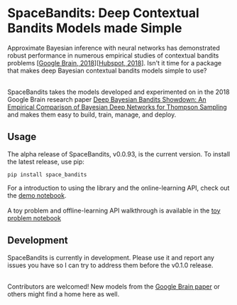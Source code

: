 # SpaceBandits: Deep Contextual Bandits Models made Simple

Approximate Bayesian inference with neural networks has demonstrated robust performance in numerous empirical studies of contextual bandits problems [[Google Brain, 2018](https://arxiv.org/pdf/1802.09127.pdf)][[Hubspot, 2018](https://arxiv.org/pdf/1807.09809.pdf)]. Isn't it time for a package that makes deep Bayesian contextual bandits models simple to use?<br><br>

SpaceBandits takes the models developed and experimented on in the 2018 Google Brain research paper [Deep Bayesian Bandits Showdown: An Empirical Comparison of Bayesian Deep Networks for Thompson Sampling](https://arxiv.org/pdf/1802.09127.pdf) and makes them easy to build, train, manage, and deploy.

## Usage

The alpha release of SpaceBandits, v0.0.93, is the current version. To install the latest release, use pip: 

`
pip install space_bandits
`

For a introduction to using the library and the online-learning API, check out the [demo notebook](demo.ipynb).<br><br>
A toy problem and offline-learning API walkthrough is available in the [toy problem notebook](toy_problem.ipynb)

## Development

SpaceBandits is currently in development. Please use it and report any issues you have so I can try to address them before the v0.1.0 release.<br><br>

Contributors are welcomed! New models from the [Google Brain paper](https://arxiv.org/pdf/1802.09127.pdf) or others might find a home here as well.
